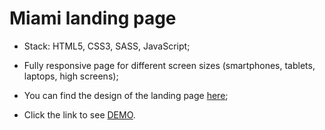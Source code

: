 # Miami landing page

- Stack: HTML5, CSS3, SASS, JavaScript;

- Fully responsive page for different screen sizes (smartphones, tablets, laptops, high screens);

- You can find the design of the landing page [here](https://www.figma.com/file/nHz8bflIwJaWP3P99vKTH5/miami_home_new?node-id=16033%3A3);

- Click the link to see [DEMO](https://vova-myronenko.github.io/Miami-landing/).
